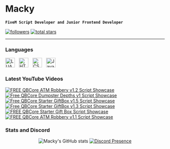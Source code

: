 # Macky

**`FiveM Script Developer and Junior Frontend Developer`**

   <p align="left">
      <a href="https://github.com/ImMacky?tab=followers">
         <img alt="followers" title="Follow me on Github" src="https://custom-icon-badges.demolab.com/github/followers/ImMacky?color=236ad3&labelColor=1155ba&style=for-the-badge&logo=person-add&label=Follow&logoColor=white"/></a>
      <a href="https://github.com/ImMacky?tab=repositories&sort=stargazers">
         <img alt="total stars" title="Total stars on GitHub" src="https://custom-icon-badges.demolab.com/github/stars/ImMacky?color=55960c&style=for-the-badge&labelColor=488207&logo=star"/></a>
   </p>

---

### Languages

<img align="left" alt="LUA" width="30px" style="padding-right:10px;" src="https://cdn.jsdelivr.net/gh/devicons/devicon/icons/lua/lua-plain-wordmark.svg" />
<img align="left" alt="HTML" width="30px" style="padding-right:10px;" src="https://cdn.jsdelivr.net/gh/devicons/devicon/icons/html5/html5-plain.svg" />
<img align="left" alt="CSS" width="30px" style="padding-right:10px;" src="https://cdn.jsdelivr.net/gh/devicons/devicon/icons/css3/css3-plain.svg" />
<img align="left" alt="JavaScript" width="30px" style="padding-right:10px;" src="https://cdn.jsdelivr.net/gh/devicons/devicon/icons/javascript/javascript-plain.svg" />
<br />

#

### Latest YouTube Videos

<!-- BEGIN YOUTUBE-CARDS -->
[![FREE QBCore ATM Robbery v1.2 Script Showcase](https://ytcards.demolab.com/?id=MQqkcDOHATU&title=FREE+QBCore+ATM+Robbery+v1.2+Script+Showcase&lang=en&timestamp=1694050162&background_color=%230d1117&title_color=%23ffffff&stats_color=%23dedede&max_title_lines=1&width=250&border_radius=5&duration=78 "FREE QBCore ATM Robbery v1.2 Script Showcase")](https://www.youtube.com/watch?v=MQqkcDOHATU)
[![Free QBCore Dumpster Depths v1 Script Showcase](https://ytcards.demolab.com/?id=m-2BUUgmseQ&title=Free+QBCore+Dumpster+Depths+v1+Script+Showcase&lang=en&timestamp=1686625848&background_color=%230d1117&title_color=%23ffffff&stats_color=%23dedede&max_title_lines=1&width=250&border_radius=5&duration=30 "Free QBCore Dumpster Depths v1 Script Showcase")](https://www.youtube.com/watch?v=m-2BUUgmseQ)
[![Free QBCore Starter GiftBox v1.5 Script Showcase](https://ytcards.demolab.com/?id=H6rOQsEZfk0&title=Free+QBCore+Starter+GiftBox+v1.5+Script+Showcase&lang=en&timestamp=1686080769&background_color=%230d1117&title_color=%23ffffff&stats_color=%23dedede&max_title_lines=1&width=250&border_radius=5&duration=30 "Free QBCore Starter GiftBox v1.5 Script Showcase")](https://www.youtube.com/watch?v=H6rOQsEZfk0)
[![Free QBCore Starter GiftBox v1.3 Script Showcase](https://ytcards.demolab.com/?id=zY3tu-oqFtk&title=Free+QBCore+Starter+GiftBox+v1.3+Script+Showcase&lang=en&timestamp=1679795865&background_color=%230d1117&title_color=%23ffffff&stats_color=%23dedede&max_title_lines=1&width=250&border_radius=5&duration=26 "Free QBCore Starter GiftBox v1.3 Script Showcase")](https://www.youtube.com/watch?v=zY3tu-oqFtk)
[![FREE QBCore Starter Gift Box Script Showcase](https://ytcards.demolab.com/?id=mtoYvVRTMK4&title=FREE+QBCore+Starter+Gift+Box+Script+Showcase&lang=en&timestamp=1679018178&background_color=%230d1117&title_color=%23ffffff&stats_color=%23dedede&max_title_lines=1&width=250&border_radius=5&duration=25 "FREE QBCore Starter Gift Box Script Showcase")](https://www.youtube.com/watch?v=mtoYvVRTMK4)
[![FREE QBCore ATM Robbery v1.1 Script Showcase](https://ytcards.demolab.com/?id=wE1ox_tb4wU&title=FREE+QBCore+ATM+Robbery+v1.1+Script+Showcase&lang=en&timestamp=1678557584&background_color=%230d1117&title_color=%23ffffff&stats_color=%23dedede&max_title_lines=1&width=250&border_radius=5&duration=59 "FREE QBCore ATM Robbery v1.1 Script Showcase")](https://www.youtube.com/watch?v=wE1ox_tb4wU)
<!-- END YOUTUBE-CARDS -->

### Stats and Discord

<div align="center">

![Macky's GitHub stats](https://github-readme-stats.vercel.app/api?username=immacky&show_icons=true&theme=dark)
[![Discord Presence](https://lanyard.cnrad.dev/api/721050757721227264)](https://discord.com/users/721050757721227264)

</div>

#

[youtube]: https://www.youtube.com/@ImMacky0